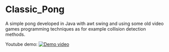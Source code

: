 # Classic_Pong
A simple pong developed in Java with awt swing and using some old video games programming techniques as for example collision detection methods.

Youtube demo: 
[![Demo video](http://img.youtube.com/vi/NsTw_iHAySQ&list=PL_AvWS5JmHIdspirZg4cCQGuGO2Cy3zfF&index=1/1.jpg)](https://www.youtube.com/watch?v=NsTw_iHAySQ&list=PL_AvWS5JmHIdspirZg4cCQGuGO2Cy3zfF&index=1)
